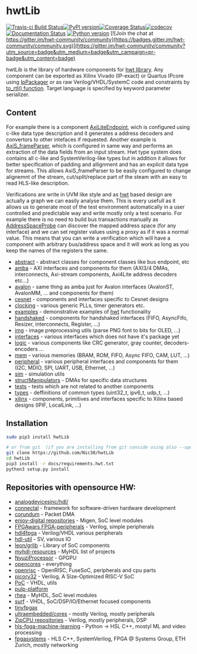 # hwtLib

[![Travis-ci Build Status](https://travis-ci.org/Nic30/hwtLib.png?branch=master)](https://travis-ci.org/Nic30/hwtLib)[![PyPI version](https://badge.fury.io/py/hwtLib.svg)](http://badge.fury.io/py/hwtLib)[![Coverage Status](https://coveralls.io/repos/github/Nic30/hwtLib/badge.svg?branch=master)](https://coveralls.io/github/Nic30/hwtLib?branch=master)[![codecov](https://codecov.io/gh/Nic30/hwtLib/branch/master/graph/badge.svg)](https://codecov.io/gh/Nic30/hwtLib)[![Documentation Status](https://readthedocs.org/projects/hwtlib/badge/?version=latest)](http://hwtlib.readthedocs.io/en/latest/?badge=latest)
[![Python version](https://img.shields.io/pypi/pyversions/hwtLib.svg)](https://img.shields.io/pypi/pyversions/hwtLib.svg)
[![Join the chat at https://gitter.im/hwt-community/community](https://badges.gitter.im/hwt-community/community.svg)](https://gitter.im/hwt-community/community?utm_source=badge&utm_medium=badge&utm_campaign=pr-badge&utm_content=badge)


hwtLib is the library of hardware components for [hwt library](https://github.com/Nic30/hwt).
Any component can be exported as Xilinx Vivado (IP-exact) or Quartus IPcore using [IpPackager](https://github.com/Nic30/hwtLib/blob/master/hwtLib/examples/simple_ip.py#L26) or as raw Verilog/VHDL/SystemC code and constraints by [to_rtl() function](https://github.com/Nic30/hwtLib/blob/master/hwtLib/examples/showcase0.py#L256). Target language is specified by keyword parameter serializer.


## Content

For example there is a component [AxiLiteEndpoint](https://github.com/Nic30/hwtLib/blob/master/hwtLib/amba/axiLite_comp/endpoint.py#L185), wich is configured using c-like data type description and it generates a address decoders and convertors to other intefaces if requested.
Another example is [AxiS_frameParser](https://github.com/Nic30/hwtLib/blob/master/hwtLib/amba/axis_comp/frame_parser/_parser.py#L438), which is configured in same way and performs an extraction of the data fields from an input stream. Hwt type system does contains all c-like and SystemVerilog-like types but in addition it allows for better specification of padding and allignment and has an explicit data type for streams. This allows AxiS_frameParser to be easily configured to change alignemnt of the stream, cut/split/replace part of the steam with an easy to read HLS-like description.

Verifications are write in UVM like style and as [hwt](https://github.com/Nic30/hwt) based design are actually a graph we can easily analyse them.
This is every usefull as it allows us to generate most of the test environment automatically in a user controlled and predictable way and write mostly only a test scenario. For example there is no need to build bus transactions manually as [AddressSpaceProbe](https://github.com/Nic30/hwtLib/blob/master/hwtLib/abstract/discoverAddressSpace.py#L47) can discover the mapped address space (for any interface) and we can set register values using a proxy as if it was a normal value.
This means that you can write a verification which will have a component with arbitrary bus/address space and it will work as long as you keep the names of the registers the same.


* [abstract](https://github.com/Nic30/hwtLib/tree/master/hwtLib/abstract) - abstract classes for component classes like bus endpoint, etc
* [amba](https://github.com/Nic30/hwtLib/tree/master/hwtLib/amba) - AXI interfaces and components for them (AXI3/4 DMAs, interconnects, Axi-stream components, Axi4Lite address decoders etc...)
* [avalon](https://github.com/Nic30/hwtLib/tree/master/hwtLib/avalon) - same thing as amba just for Avalon interfaces (AvalonST, AvalonMM, ... and components for them)
* [cesnet](https://github.com/Nic30/hwtLib/tree/master/hwtLib/cesnet) - components and interfaces specific to Cesnet designs
* [clocking](https://github.com/Nic30/hwtLib/tree/master/hwtLib/clocking) - various generic PLLs, timer generators etc.
* [examples](https://github.com/Nic30/hwtLib/tree/master/hwtLib/examples) - demonstrative examples of [hwt](https://github.com/Nic30/hwt/) functionality
* [handshaked](https://github.com/Nic30/hwtLib/tree/master/hwtLib/handshaked) - components for handshaked interfaces (FIFO, AsyncFifo, Resizer, interconnects, Register, ...)
* [img](https://github.com/Nic30/hwtLib/tree/master/hwtLib/img) - image preprocessing utils (parse PNG font to bits for OLED, ...)
* [interfaces](https://github.com/Nic30/hwtLib/tree/master/hwtLib/interfaces) - various interfaces which does not have it's package yet
* [logic](https://github.com/Nic30/hwtLib/tree/master/hwtLib/logic) - various components like CRC generator, gray counter, decoders-encoders ...
* [mem](https://github.com/Nic30/hwtLib/tree/master/hwtLib/mem) - various memories (BRAM, ROM, FIFO, Async FIFO, CAM, LUT, ...)
* [peripheral](https://github.com/Nic30/hwtLib/tree/master/hwtLib/peripheral) - various peripheral interfaces and components for them (I2C, MDIO, SPI, UART, USB, Ethernet, ...)
* [sim](https://github.com/Nic30/hwtLib/tree/master/hwtLib/sim) - simulation utils
* [structManipulators](https://github.com/Nic30/hwtLib/tree/master/hwtLib/structManipulators) - DMAs for specific data structures
* [tests](https://github.com/Nic30/hwtLib/tree/master/hwtLib/tests) - tests which are not related to another components
* [types](https://github.com/Nic30/hwtLib/tree/master/hwtLib/types) - deffinitions of common types (uint32_t, ipv6_t, udp_t, ...)
* [xilinx](https://github.com/Nic30/hwtLib/tree/master/hwtLib/xilinx) - components, primitives and interfaces specific to Xilinx based designs (IPIF, LocalLink, ...)


## Installation
``` bash
sudo pip3 install hwtLib

# or from git  (if you are installing from git conside using also --update parameter)
git clone https://github.com/Nic30/hwtLib
cd hwtLib
pip3 install -r docs/requirements.hwt.txt
python3 setup.py install
```


## Repositories with opensource HW:

* [analogdevicesinc/hdl/](https://github.com/analogdevicesinc/hdl/)
* [connectal](https://github.com/cambridgehackers/connectal) - framework for software-driven hardware development
* [corundum](https://github.com/ucsdsysnet/corundum) - Packet DMA
* [enjoy-digital repositories](https://github.com/enjoy-digital?tab=repositories) - Migen, SoC level modules
* [FPGAwars FPGA-peripherals](https://github.com/FPGAwars/FPGA-peripherals) - Verilog, simple peripherals
* [hdl4fpga](https://github.com/hdl4fpga/hdl4fpga) - Verilog/VHDL various peripherals
* [hdl-util](https://github.com/hdl-util) - SV, various IO
* [leon/grlib](https://www.gaisler.com/index.php/downloads/leongrlib) - Library of SoC components
* [myhdl-resources](https://github.com/xesscorp/myhdl-resources) - MyHDL list of projects
* [NyuziProcessor](https://github.com/jbush001/NyuziProcessor) - GPGPU
* [opencores](https://opencores.org/) - everything
* [openrisc](https://github.com/openrisc) - OpenRISC, FuseSoC, peripherals and cpu parts
* [picorv32](https://github.com/cliffordwolf/picorv32) - Verilog, A Size-Optimized RISC-V SoC
* [PoC](https://github.com/VLSI-EDA/PoC) - VHDL, utils
* [pulp-platform](https://github.com/pulp-platform)
* [rhea](https://github.com/cfelton/rhea) - MyHDL, SoC level modules
* [surf](https://github.com/slaclab/surf) - VHDL, SoC/DSP/IO/Ethernet focused components
* [tinyfpgax](https://github.com/tinyfpga)
* [ultraembedded/cores](https://github.com/ultraembedded/cores) - mostly Verilog, mostly peripherals
* [ZipCPU repositories](https://github.com/ZipCPU?tab=repositories) - Verilog, mostly peripherals, DSP
* [hls-fpga-machine-learning](https://github.com/hls-fpga-machine-learning) - Python -> HSL C++, mostyl ML and video processing
* [fpgasystems](https://github.com/fpgasystems) - HLS C++, SystemVerilog, FPGA @ Systems Group, ETH Zurich, mostly networking 

